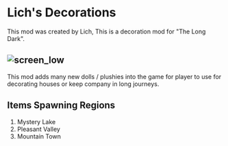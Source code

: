 # Lich's Decorations
This mod was created by Lich, This is a decoration mod for "The Long Dark".

![screen_low](https://github.com/user-attachments/assets/b13c2114-6f38-4a96-808c-acb5471ba4d0)
-
This mod adds many new dolls / plushies into the game for player to use for decorating houses or keep company in long journeys.
## Items Spawning Regions
1. Mystery Lake
2. Pleasant Valley
3. Mountain Town
